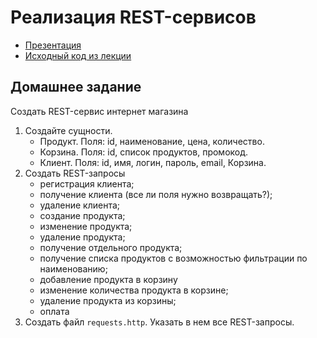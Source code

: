 # Реализация REST-сервисов

- [Презентация](https://docs.google.com/presentation/d/1mE6G37cBSMZeU2YTCthEPrcg6pLmJHmfJ99Dav0wq6g/edit?usp=sharing)
- [Исходный код из лекции](https://github.com/ZuevKirill95/spring-practice-source-code/tree/main/rest-services)

## Домашнее задание

Создать REST-сервис интернет магазина

1. Создайте сущности.
    - Продукт. Поля: id, наименование, цена, количество.
    - Корзина. Поля: id, список продуктов, промокод.
    - Клиент. Поля: id, имя, логин, пароль, email, Корзина.
2. Создать REST-запросы
    - регистрация клиента;
    - получение клиента (все ли поля нужно возвращать?);
    - удаление клиента;
    - создание продукта;
    - изменение продукта;
    - удаление продукта;
    - получение отдельного продукта;
    - получение списка продуктов c возможностью фильтрации по наименованию;
    - добавление продукта в корзину
    - изменение количества продукта в корзине;
    - удаление продукта из корзины;
    - оплата
3. Создать файл `requests.http`. Указать в нем все REST-запросы.
